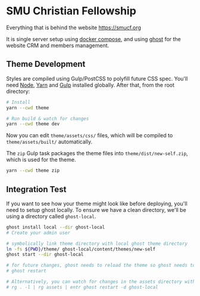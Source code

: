 # SMU Christian Fellowship

Everything that is behind the website https://smucf.org

It is single server setup using [docker compose](https://docs.docker.com/compose/),
and using [ghost](https://ghost.org) for the website CRM and members management.


## Theme Development

Styles are compiled using Gulp/PostCSS to polyfill future CSS spec.
You'll need [Node](https://nodejs.org/), [Yarn](https://yarnpkg.com/) and
[Gulp](https://gulpjs.com) installed globally. After that, from the root directory:


```bash
# Install
yarn --cwd theme

# Run build & watch for changes
yarn --cwd theme dev
```

Now you can edit `theme/assets/css/` files, which will be compiled to `theme/assets/built/` automatically.

The `zip` Gulp task packages the theme files into `theme/dist/new-self.zip`, which is used for the theme.

```bash
yarn --cwd theme zip
```

## Integration Test

If you want to see how your theme might look like before deploying, you'll need to setup ghost locally.
To ensure we have a clean directory, we'll be using a directory called `ghost-local`.

```bash
ghost install local --dir ghost-local
# Create your admin user

# symbolically link theme directory with local ghost theme directory
ln -fs ${PWD}/theme/ ghost-local/content/themes/new-self
ghost start --dir ghost-local

# for future changes, ghost needs to reload the theme so ghost needs to be restarted.
# ghost restart

# Alternatively, you can watch for changes in the assets directory with a separate process and restart on changes
# rg . -l | rg assets | entr ghost restart -d ghost-local
```
